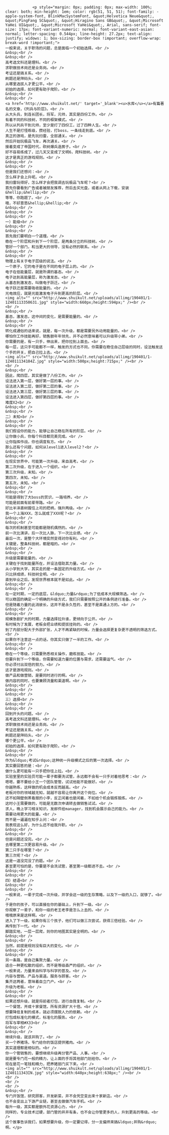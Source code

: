 
				<p style="margin: 0px; padding: 0px; max-width: 100%; clear: both; min-height: 1em; color: rgb(51, 51, 51); font-family: -apple-system-font, BlinkMacSystemFont, &quot;Helvetica Neue&quot;, &quot;PingFang SC&quot;, &quot;Hiragino Sans GB&quot;, &quot;Microsoft YaHei UI&quot;, &quot;Microsoft YaHei&quot;, Arial, sans-serif; font-size: 17px; font-variant-numeric: normal; font-variant-east-asian: normal; letter-spacing: 0.544px; line-height: 27.2px; text-align: justify; widows: 1; box-sizing: border-box !important; overflow-wrap: break-word !important;">
	一般来说，关于职场的问题，总是面临一个初始选择。<br />
	&nbsp;<br />
	&nbsp;<br />
	高考选文科还是理科。<br />
	求职做技术岗还是业务岗。<br />
	考证还是搞关系。<br />
	刷题还是拜码头。<br />
	从哪里选拔人才更公平。<br />
	初始的选择，如何更有助于爬阶。<br />
	&nbsp;<br />
	&nbsp;<br />
	<a href='http://www.shuikult.net/' target='_blank'><u>水库</u></a>有篇著名的文章，《列兵与阶层》。<br />
	从大头兵，到连长团长，将军，元帅，其实是四份工作。<br />
	有着不同的科技树，不同的框架模式。<br />
	所以从列兵干到元帅，至少是打了四份工，过了四种人生。<br />
	人生不是打怪练级，攒经验，打boss，一条线走到底。<br />
	真正的游戏，是先玩扫雷，全部通关。<br />
	然后开始玩极品飞车，再次通关。<br />
	接着变成了帝国时代，砍树爆兵造房子。<br />
	好不容易练成了，过几天又变成了文明6，爬科技树。<br />
	这才是真正的游戏规则。<br />
	&nbsp;<br />
	&nbsp;<br />
	但是我们还想问：<br />
	怎么样才会上升呢。<br />
	我扫雷玩得好，怎么样才会把我调去玩极品飞车呢？<br />
	首先你要看到广告或者被朋友推荐，然后去买光盘，或者从网上下载，安装&hellip;&hellip;<br />
	等等，你跑题了。<br />
	哦，不好意思&hellip;&hellip;<br />
	&nbsp;<br />
	&nbsp;<br />
	&nbsp;<br />
	一）能级<br />
	&nbsp;<br />
	&nbsp;<br />
	首先我们要明白一个道理。<br />
	稳在一个阶层和升到下一个阶层，是两条分立的科技树。<br />
	管好一个部门，和当更大的领导，没有必然的联系。<br />
	&nbsp;<br />
	&nbsp;<br />
	物理上有关于电子层级的说法。<br />
	一个原子，它的电子是在不同的电子层上的。<br />
	电子在低能量层，就是所谓的基态。<br />
	电子达到高能量层，称为激发态。<br />
	从基态到激发态，叫做电子跃迁。<br />
	电子跃迁是需要吸收能量的。<br />
	光电效应，就是光能激发电子升到更高的阶层。<br />
	<img alt="" src="http://www.shuikult.net/uploads/allimg/190401/1-1Z401113350631.jpg" style="width:660px;height:594px;" /><br />
	<br />
	&nbsp;<br />
	基态，激发态，这中间的变化，是需要能量的。<br />
	&nbsp;<br />
	&nbsp;<br />
	转化成通俗的话来说，就是，每一次升级，都是需要另外动用能量的。<br />
	哪怕你工作技能再好，销售额年年领先，并不必然意味着可以升级带小弟。<br />
	你需要的是，有一只手，伸出来，把你拉到上面去。<br />
	每一层，这只手可能都不一样，触发的方式也不同，你需要在稳住自己层级的同时，设法触发这个手的开关，把自己拉上去。<br />
	<img alt="" src="http://www.shuikult.net/uploads/allimg/190401/1-1Z4011134104Z.jpg" style="width:500px;height:715px;" /><br />
	<br />
	&nbsp;<br />
	因此，爬四层，其实是做了八份工作。<br />
	设法进入第一层，做好第一层的事。<br />
	设法进入第二层，做好第二层的事。<br />
	设法进入第三层，做好第三层的事。<br />
	设法进入第四层，做好第四层的事。<br />
	难度X2<br />
	&nbsp;<br />
	&nbsp;<br />
	二）未知<br />
	&nbsp;<br />
	&nbsp;<br />
	我们假设你的能力，能够让自己稳在所有的阶层。<br />
	让你做小兵，你每个科目都完美完成。<br />
	让你指挥作战，你也调度有方。<br />
	那么还有个问题，如何从level1进入level2？<br />
	&nbsp;<br />
	&nbsp;<br />
	在现实世界中，可能第一次升级，来自高考。<br />
	第二次升级，在于进入一个组织。<br />
	第三次升级，未知。<br />
	第四次，未知。<br />
	第五次，未知。<br />
	&nbsp;<br />
	&nbsp;<br />
	可能是得到了大boss的赏识，一路培养。<br />
	可能是前面有前辈带路。<br />
	好比半泽直树握住上司的把柄，强升两级。<br />
	我一个上海XXX，怎么就成了XXX呢？<br />
	&nbsp;<br />
	&nbsp;<br />
	每次的机制甚至可能都是随机偶然的。<br />
	前一次比演讲，后一次比人脉，下一次比业绩。<br />
	最后一次，是整个大环境突然变得对你有利。<br />
	关键是，整条科技树，都是暗的。<br />
	&nbsp;<br />
	&nbsp;<br />
	升级是需要能量的。<br />
	关键在于找到能量所在，并设法借助其力量。<br />
	从小学到大学，其实走的是一条固定的升级方式。<br />
	只比拼成绩，科技树全明。<br />
	直到毕业之后，发现世界根本就不是如此。<br />
	&nbsp;<br />
	&nbsp;<br />
	在一定时期，一定的底层，&ldquo;力量&rdquo;为了低成本大规模筛选。<br />
	可以稳固的确定一个明确的升级方式，我们只需要按照公开的条例进行准备。<br />
	但是随着力量的此消彼长，这并不是永久性的，甚至不是直通上方的。<br />
	&nbsp;<br />
	&nbsp;<br />
	规模急剧扩大的时期，力量选择拉升谁，更倾向于公开。<br />
	有时候为了发展，老板会把业绩和提拔挂钩的。<br />
	到了内部分配大于外部扩张，人才不再紧缺的时候，力量会选择更复杂更不透明的筛选方式。<br />
	如果你不注意这一点的话，你其实只做了一半的工作。<br />
	&nbsp;<br />
	&nbsp;<br />
	稳在一个等级，只需要熟悉相关操作，磨练技能。<br />
	但要升到下一个等级，你需要知道力量的位置与需求，还需要运气。<br />
	你必须付出双倍的努力。<br />
	这才是游戏规则。<br />
	做产品和做营销，是要同时进行的啊。<br />
	做内容的同时，也要兼顾流量和渠道啊。<br />
	&nbsp;<br />
	&nbsp;<br />
	&nbsp;<br />
	三）选择<br />
	&nbsp;<br />
	&nbsp;<br />
	回到开头的问题。<br />
	高考选文科还是理科。<br />
	求职做技术岗还是业务岗。<br />
	考证还是搞关系。<br />
	刷题还是拜码头。<br />
	哪个更公平。<br />
	初始的选择，如何更有助于爬阶。<br />
	&nbsp;<br />
	&nbsp;<br />
	作为&ldquo;考试&rdquo;这种统一升级模式之后的第一次选择。<br />
	其实要回答的是：<br />
	做什么更可能有一只手把你往上拉。<br />
	实验室里的实验员可能一辈子都要洗试管，永远都不会有一只手对着他思考：<br />
	嗯嗯，要不要给小王一个团队管管，试试他能不能做好。<br />
	你越熟练，这样做的机会成本反而越高。<br />
	老板对你的领域越无知，就越不容易让你离开这个岗位。<br />
	还不如隔壁倒茶看报的小李，反正闲着也是闲着，不如给个机会锻炼锻炼。<br />
	这时小王需要做的，可能是无数次申请转去做销售试试。<br />
	求人，晚上学习相关知识，发邮件给manager，找到机会展示自己的能力。<br />
	需要动用更大的能量。<br />
	而不是一遍遍在知乎上问：<br />
	我表现这么好，为什么还不给我升职。<br />
	&nbsp;<br />
	&nbsp;<br />
	但是问题还没完。<br />
	去哪里第二次更容易升级。<br />
	第二只手在哪里？<br />
	第三次呢？<br />
	这是一道没完没了的题。<br />
	甚至更可怕的是，你要是不会洗试管，甚至第一级都进不去。<br />
	&nbsp;<br />
	&nbsp;<br />
	四）结语<br />
	&nbsp;<br />
	&nbsp;<br />
	一般来说，一辈子完成一次升级，并学会这一级的生存策略，以及下一级的入口，就够了。<br />
	于是你的孩子，可以直接在你的基础上，升到下一级。<br />
	你观察了一辈子，和你一级的老王老李是怎么上去的。<br />
	哦哦原来是这样啊。<br />
	进入了下一级，如果你有三个孩子，他们可以做三次尝试，获得三倍经验。<br />
	再传到下一代。<br />
	脚踏实地，一层一层爬，则你的地图其实是全明的。<br />
	&nbsp;<br />
	&nbsp;<br />
	当然，前提是规则没有巨大的变化。<br />
	&nbsp;<br />
	&nbsp;<br />
	另一条路，是自己集聚力量。<br />
	适合一种更松散的组织，而不是等级森严的组织。<br />
	一般来说，力量来自科学与科学的普及。<br />
	内容与营销。产品与渠道。服务与顾客。<br />
	集齐这两者，意味着自立门户。<br />
	升级为老板。<br />
	&nbsp;<br />
	&nbsp;<br />
	如果还想升级，就是将前者打包，进行自我复制。<br />
	一个餐馆，开成十家餐馆，所有资源扩大十倍。<br />
	想要降低复制的成本，就必须摆脱人力的依赖。<br />
	打包成标准化的模式，标准化的服务。<br />
	将军与宰相#X33<br />
	&nbsp;<br />
	&nbsp;<br />
	继续升级，就该并购了。<br />
	买一个养猪场，专门给你的饭店提供猪肉。<br />
	其实道理都是相似的。<br />
	你一个管销售的，要想继续升级再分管产品、人事。<br />
	就是要专门花一般的精力，让上面的手将其他部门划给你。<br />
	现在是花一笔钱和精力，把养猪部门买下来。<br />
	<img alt="" src="http://www.shuikult.net/uploads/allimg/190401/1-1Z40111343IN.jpg" style="width:640px;height:638px;" /><br />
	<br />
	<br />
	<br />
	&nbsp;<br />
	专门开饭馆，研究顾客，开发新菜，并不会凭空变出来十家新店。<br />
	也不会变出上下游产业链，甚至去做做汽车手机。<br />
	每升一级，其实都是额外花资源心力，<br />
	同样的，专业技术过硬，部门管的井井有条，也不会让你管更多的人，升到更高的等级。<br />
	这个故事告诉我们，如果想要升级，你一定要记得，分一支偏师来搞&ldquo;并购&rdquo;啊。</p>

          